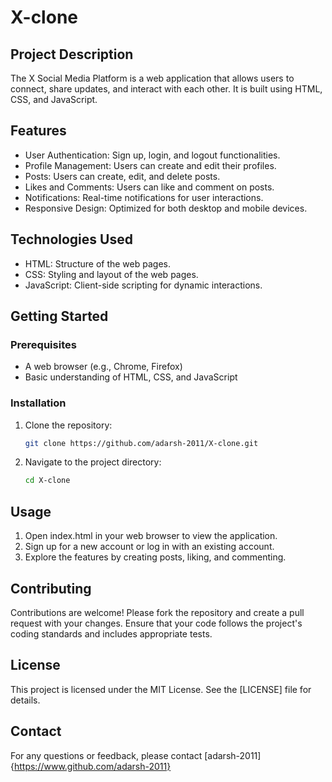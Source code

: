# X-clone

## Project Description
The X Social Media Platform is a web application that allows users to connect, share updates, and interact with each other. It is built using HTML, CSS, and JavaScript.

## Features
- User Authentication: Sign up, login, and logout functionalities.
- Profile Management: Users can create and edit their profiles.
- Posts: Users can create, edit, and delete posts.
- Likes and Comments: Users can like and comment on posts.
- Notifications: Real-time notifications for user interactions.
- Responsive Design: Optimized for both desktop and mobile devices.

## Technologies Used
- HTML: Structure of the web pages.
- CSS: Styling and layout of the web pages.
- JavaScript: Client-side scripting for dynamic interactions.

## Getting Started
### Prerequisites
- A web browser (e.g., Chrome, Firefox)
- Basic understanding of HTML, CSS, and JavaScript

### Installation
1. Clone the repository:
   ```sh
   git clone https://github.com/adarsh-2011/X-clone.git

2. Navigate to the project directory:

   ```bash
   cd X-clone

## Usage

1. Open index.html in your web browser to view the application.
2. Sign up for a new account or log in with an existing account.
3. Explore the features by creating posts, liking, and commenting.

## Contributing

Contributions are welcome! Please fork the repository and create a pull request with your changes. Ensure that your code follows the project's coding standards and includes appropriate tests.

## License
This project is licensed under the MIT License. See the [LICENSE] file for details.

## Contact
For any questions or feedback, please contact [adarsh-2011]{https://www.github.com/adarsh-2011}

